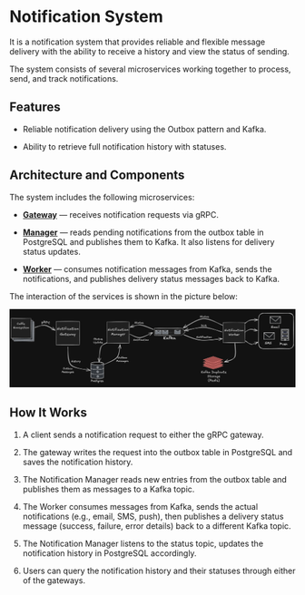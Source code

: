 # Notification System

It is a notification system that provides reliable and flexible message delivery with the ability to receive a history and view the status of sending. 

The system consists of several microservices working together to process, send, and track notifications.

## Features

* Reliable notification delivery using the Outbox pattern and Kafka.

* Ability to retrieve full notification history with statuses.

## Architecture and Components

The system includes the following microservices:

* [**Gateway**](https://github.com/coffee-proj/notification-gateway) — receives notification requests via gRPC.

* [**Manager**](https://github.com/coffee-proj/notification-manager) — reads pending notifications from the outbox table in PostgreSQL and publishes them to Kafka. It also listens for delivery status updates.

* [**Worker**](https://github.com/coffee-proj/notification-worker) — consumes notification messages from Kafka, sends the notifications, and publishes delivery status messages back to Kafka.

The interaction of the services is shown in the picture below:

<div align="center">
    <img src="./assets/system.png"></img>
</div>

## How It Works

1. A client sends a notification request to either the gRPC gateway.

2. The gateway writes the request into the outbox table in PostgreSQL and saves the notification history.

3. The Notification Manager reads new entries from the outbox table and publishes them as messages to a Kafka topic.

4. The Worker consumes messages from Kafka, sends the actual notifications (e.g., email, SMS, push), then publishes a delivery status message (success, failure, error details) back to a different Kafka topic.

5. The Notification Manager listens to the status topic, updates the notification history in PostgreSQL accordingly.

6. Users can query the notification history and their statuses through either of the gateways.
